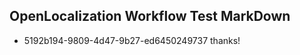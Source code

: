 ## OpenLocalization Workflow Test MarkDown
* 5192b194-9809-4d47-9b27-ed6450249737 thanks!

<!--HONumber=Jul16_HO5-->


